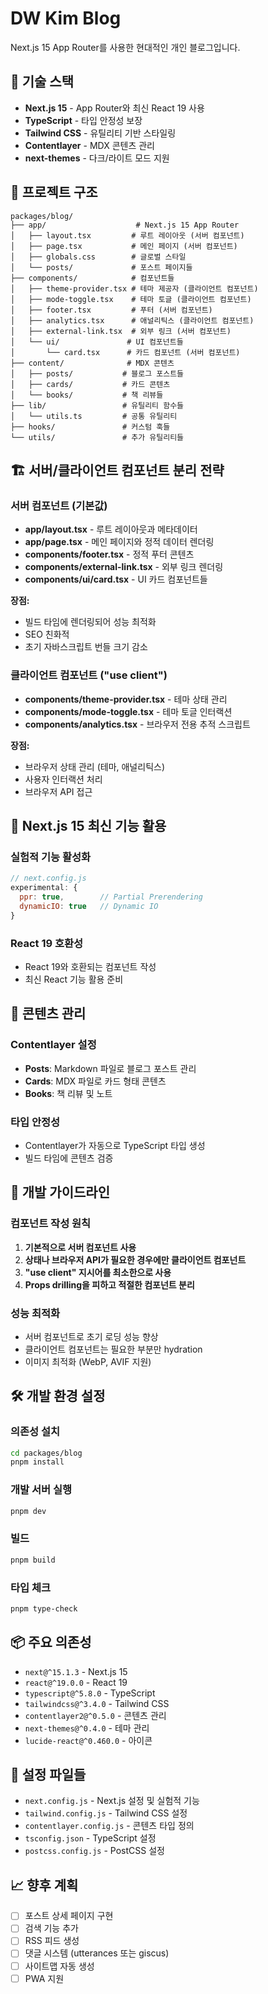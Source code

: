 # DW Kim Blog

Next.js 15 App Router를 사용한 현대적인 개인 블로그입니다.

## 🚀 기술 스택

- **Next.js 15** - App Router와 최신 React 19 사용
- **TypeScript** - 타입 안정성 보장
- **Tailwind CSS** - 유틸리티 기반 스타일링
- **Contentlayer** - MDX 콘텐츠 관리
- **next-themes** - 다크/라이트 모드 지원

## 📁 프로젝트 구조

```
packages/blog/
├── app/                    # Next.js 15 App Router
│   ├── layout.tsx         # 루트 레이아웃 (서버 컴포넌트)
│   ├── page.tsx           # 메인 페이지 (서버 컴포넌트)
│   ├── globals.css        # 글로벌 스타일
│   └── posts/             # 포스트 페이지들
├── components/            # 컴포넌트들
│   ├── theme-provider.tsx # 테마 제공자 (클라이언트 컴포넌트)
│   ├── mode-toggle.tsx    # 테마 토글 (클라이언트 컴포넌트)
│   ├── footer.tsx         # 푸터 (서버 컴포넌트)
│   ├── analytics.tsx      # 애널리틱스 (클라이언트 컴포넌트)
│   ├── external-link.tsx  # 외부 링크 (서버 컴포넌트)
│   └── ui/               # UI 컴포넌트들
│       └── card.tsx      # 카드 컴포넌트 (서버 컴포넌트)
├── content/              # MDX 콘텐츠
│   ├── posts/           # 블로그 포스트들
│   ├── cards/           # 카드 콘텐츠
│   └── books/           # 책 리뷰들
├── lib/                 # 유틸리티 함수들
│   └── utils.ts         # 공통 유틸리티
├── hooks/               # 커스텀 훅들
└── utils/               # 추가 유틸리티들
```

## 🏗️ 서버/클라이언트 컴포넌트 분리 전략

### 서버 컴포넌트 (기본값)
- **app/layout.tsx** - 루트 레이아웃과 메타데이터
- **app/page.tsx** - 메인 페이지와 정적 데이터 렌더링
- **components/footer.tsx** - 정적 푸터 콘텐츠
- **components/external-link.tsx** - 외부 링크 렌더링
- **components/ui/card.tsx** - UI 카드 컴포넌트들

**장점:**
- 빌드 타임에 렌더링되어 성능 최적화
- SEO 친화적
- 초기 자바스크립트 번들 크기 감소

### 클라이언트 컴포넌트 ("use client")
- **components/theme-provider.tsx** - 테마 상태 관리
- **components/mode-toggle.tsx** - 테마 토글 인터랙션
- **components/analytics.tsx** - 브라우저 전용 추적 스크립트

**장점:**
- 브라우저 상태 관리 (테마, 애널리틱스)
- 사용자 인터랙션 처리
- 브라우저 API 접근

## 🎨 Next.js 15 최신 기능 활용

### 실험적 기능 활성화
```javascript
// next.config.js
experimental: {
  ppr: true,        // Partial Prerendering
  dynamicIO: true   // Dynamic IO
}
```

### React 19 호환성
- React 19와 호환되는 컴포넌트 작성
- 최신 React 기능 활용 준비

## 📝 콘텐츠 관리

### Contentlayer 설정
- **Posts**: Markdown 파일로 블로그 포스트 관리
- **Cards**: MDX 파일로 카드 형태 콘텐츠
- **Books**: 책 리뷰 및 노트

### 타입 안정성
- Contentlayer가 자동으로 TypeScript 타입 생성
- 빌드 타임에 콘텐츠 검증

## 🚦 개발 가이드라인

### 컴포넌트 작성 원칙
1. **기본적으로 서버 컴포넌트 사용**
2. **상태나 브라우저 API가 필요한 경우에만 클라이언트 컴포넌트**
3. **"use client" 지시어를 최소한으로 사용**
4. **Props drilling을 피하고 적절한 컴포넌트 분리**

### 성능 최적화
- 서버 컴포넌트로 초기 로딩 성능 향상
- 클라이언트 컴포넌트는 필요한 부분만 hydration
- 이미지 최적화 (WebP, AVIF 지원)

## 🛠️ 개발 환경 설정

### 의존성 설치
```bash
cd packages/blog
pnpm install
```

### 개발 서버 실행
```bash
pnpm dev
```

### 빌드
```bash
pnpm build
```

### 타입 체크
```bash
pnpm type-check
```

## 📦 주요 의존성

- `next@^15.1.3` - Next.js 15
- `react@^19.0.0` - React 19
- `typescript@^5.8.0` - TypeScript
- `tailwindcss@^3.4.0` - Tailwind CSS
- `contentlayer2@^0.5.0` - 콘텐츠 관리
- `next-themes@^0.4.0` - 테마 관리
- `lucide-react@^0.460.0` - 아이콘

## 🔧 설정 파일들

- `next.config.js` - Next.js 설정 및 실험적 기능
- `tailwind.config.js` - Tailwind CSS 설정
- `contentlayer.config.js` - 콘텐츠 타입 정의
- `tsconfig.json` - TypeScript 설정
- `postcss.config.js` - PostCSS 설정

## 📈 향후 계획

- [ ] 포스트 상세 페이지 구현
- [ ] 검색 기능 추가
- [ ] RSS 피드 생성
- [ ] 댓글 시스템 (utterances 또는 giscus)
- [ ] 사이트맵 자동 생성
- [ ] PWA 지원